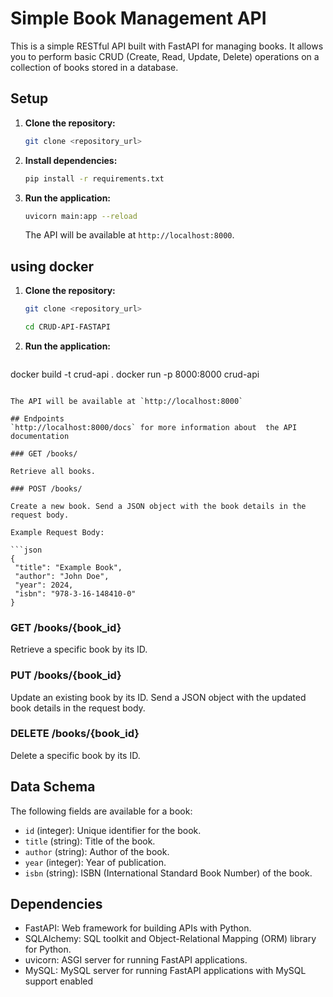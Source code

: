# Simple Book Management API

This is a simple RESTful API built with FastAPI for managing books. It allows you to perform basic CRUD (Create, Read, Update, Delete) operations on a collection of books stored in a database.

## Setup

1. **Clone the repository:**

   ```bash
   git clone <repository_url>
   ```

2. **Install dependencies:**

   ```bash
   pip install -r requirements.txt
   ```

3. **Run the application:**

   ```bash
   uvicorn main:app --reload
   ```

   The API will be available at `http://localhost:8000`.

## using docker
1. **Clone the repository:**

   ```bash
   git clone <repository_url>
   ```
   ```bash
   cd CRUD-API-FASTAPI
   ```

2. **Run the application:**

   ```bash
docker build -t crud-api .
docker run -p 8000:8000 crud-api
   ```

   The API will be available at `http://localhost:8000`

## Endpoints
`http://localhost:8000/docs` for more information about  the API documentation

### GET /books/

Retrieve all books.

### POST /books/

Create a new book. Send a JSON object with the book details in the request body.

Example Request Body:

```json
{
    "title": "Example Book",
    "author": "John Doe",
    "year": 2024,
    "isbn": "978-3-16-148410-0"
}
```

### GET /books/{book_id}

Retrieve a specific book by its ID.

### PUT /books/{book_id}

Update an existing book by its ID. Send a JSON object with the updated book details in the request body.

### DELETE /books/{book_id}

Delete a specific book by its ID.

## Data Schema

The following fields are available for a book:

- `id` (integer): Unique identifier for the book.
- `title` (string): Title of the book.
- `author` (string): Author of the book.
- `year` (integer): Year of publication.
- `isbn` (string): ISBN (International Standard Book Number) of the book.

## Dependencies

- FastAPI: Web framework for building APIs with Python.
- SQLAlchemy: SQL toolkit and Object-Relational Mapping (ORM) library for Python.
- uvicorn: ASGI server for running FastAPI applications.
- MySQL: MySQL server for running FastAPI applications with MySQL support enabled
